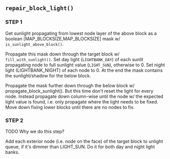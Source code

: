 ## `repair_block_light()`

### STEP 1

Get sunlight propagating from lowest node layer of the above block as a boolean [MAP_BLOCKSIZE,MAP_BLOCKSIZE] mask w/ `is_sunlight_above_block()`.

Propagate this mask down through the target block w/ `fill_with_sunlight()`. Set day light (`LIGHTBANK_DAY`) of each sunlit propagating node to full sunlight value (`LIGHT_SUN`), otherwise to 0. Set night light (LIGHTBANK_NIGHT) of each node to 0. At the end the mask contains the sunlight/shadow for the below block.

Propagate the mask further down through the below block w/ propagate_block_sunlight(). But this time don't reset the light for every node. Instead propagate down column-wise until the node w/ the expected light value is found, i.e. only propagate where the light needs to be fixed. Move down fixing lower blocks until there are no nodes to fix.

### STEP 2

TODO Why we do this step?

Add each exterior node (i.e. node on the face) of the target block to unlight queue, if it's dimmer than LIGHT_SUN. Do it for both day and night light banks.
